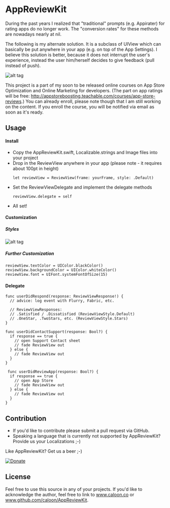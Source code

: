 # AppReviewKit

During the past years I realized that "traditional" prompts (e.g. Appirater) for rating apps do no longer work. The "conversion rates" for these methods are nowadays nearly at nil.

The following is my alternate solution. It is a subclass of UIView which can basically be put anywhere in your app (e.g. on top of the App Settings). I believe this solution is better, because it does not interrupt the user's experience, instead the user him/herself decides to give feedback (pull instead of push).

![alt tag](http://s14.postimg.org/o2y1jl3sx/App_Review_Kit_Actions_Sketch.png)

This project is a part of my soon to be released online courses on App Store Optimization and Online Marketing for developers. (The part on app ratings will be free: http://appstoreboosting.teachable.com/courses/app-store-reviews.) You can already enroll, please note though that I am still working on the content. If you enroll the course, you will be notified via email as soon as it's ready.

## Usage

#### Install
- Copy the AppReviewKit.swift, Localizable.strings and Image files into your project
- Drop in the ReviewView anywhere in your app (please note - it requires about 100pt in height)
  ```
  let reviewView = ReviewView(frame: yourFrame, style: .Default)
  ```
- Set the ReviewViewDelegate and implement the delegate methods
  ```
  reviewView.delegate = self
  ```
- All set!

#### Customization
##### Styles

![alt tag](http://s13.postimg.org/iaaeljcx3/App_Review_Kit_Styles_Sketch.png)

##### Further Customization
```
reviewView.textColor = UIColor.blackColor()
reviewView.backgroundColor = UIColor.whiteColor()
reviewView.font = UIFont.systemFontOfSize(15)
```

#### Delegate
```
func userDidRespond(response: ReviewViewResponse!) {
  // advice: log event with Flurry, Fabric, etc.
  
  // ReviewViewResponses: 
  // .Satisfied / .Dissatisfied (ReviewViewStyle.Default)
  // .OneStar, .TwoStars, etc. (ReviewViewStyle.Stars)
}

func userDidContactSupport(response: Bool?) {
  if response == true {
    // open Support Contact sheet
    // fade ReviewView out
  } else {
    // fade ReviewView out
  }
}

 func userDidReviewApp(response: Bool?) {
  if response == true {
    // open App Store
    // fade ReviewView out
  } else {
    // fade ReviewView out
  }
}
```

## Contribution
- If you'd like to contribute please submit a pull request via GitHub. 
- Speaking a language that is currently not supported by AppReviewKit? Provide us your Localizations ;-)

Like AppReviewKit? Get us a beer ;-) 

[![Donate](https://www.paypalobjects.com/en_US/i/btn/btn_donate_LG.gif)](https://www.paypal.com/cgi-bin/webscr?cmd=_s-xclick&hosted_button_id=NVFEEVXQSSM9S)

## License
Feel free to use this source in any of your projects. If you'd like to acknowledge the author, feel free to link to www.caloon.co or www.github.com/caloon/AppReviewKit.
